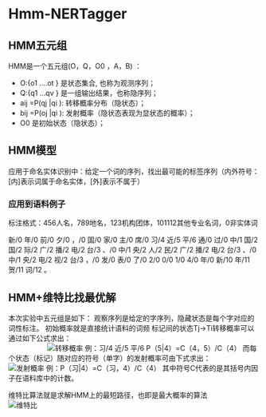 # Hmm-NERTagger
## HMM五元组
HMM是一个五元组(O，Q，O0 ，A，B) ：
* O:{o1 ….ot } 是状态集合,  也称为观测序列；
* Q:{q1 …qv } 是一组输出结果，也称隐序列；
* aij =P(qj |qi ):  转移概率分布（隐状态）；
* bij =P(oj |qi ):  发射概率（隐状态表现为显状态的概率）；
* O0 是初始状态（隐状态）；
## HMM模型
应用于命名实体识别中：给定一个词的序列，找出最可能的标签序列（内外符号：[内]表示词属于命名实体，[外]表示不属于）
### 应用到语料例子
标注格式：456人名，789地名，123机构团体，101112其他专业名词，0非实体词

新/0 年/0 前/0 夕/0 ，/0 国/0 家/0 主/0 席/0 习/4 近/5 平/6 通/0 过/0 中/1 国/2 国/2 际/2 广/2 播/2 电/2 台/3 、/0 中/1 央/2 人/2 民/2 广/2 播/2 电/2 台/3 、/0 中/1 央/2 电/2 视/2 台/3 ，/0 发/0 表/0 了/0 2/0 0/0 1/0 4/0 年/0 新/10 年/11 贺/11 词/12 。

## HMM+维特比找最优解
本次实验中五元组是如下：
观察序列是给定的字序列，隐藏状态是每个字对应的词性标注。
初始概率就是直接统计语料的词频
标记间的状态Tj→Ti转移概率可以通过如下公式求出：<br />　　　
　　 ![转移概率](https://github.com/gugug/Hmm-NERTagger/blob/master/Screenshots/transtition.png)
	例：习/4 近/5 平/6  P（5|4）=C（4，5）/C（4）
而每个状态（标记）随对应的符号（单字）的发射概率可由下式求出：<br/>
 ![发射概率](https://github.com/gugug/Hmm-NERTagger/blob/master/Screenshots/emission.png)
	例：P（习|4）=C（习，4）/C（4）
其中符号C代表的是其括号内因子在语料库中的计数。

维特比算法就是求解HMM上的最短路径，也即是最大概率的算法<br />
 ![维特比](https://github.com/gugug/Hmm-NERTagger/blob/master/Screenshots/viterbi.png)
